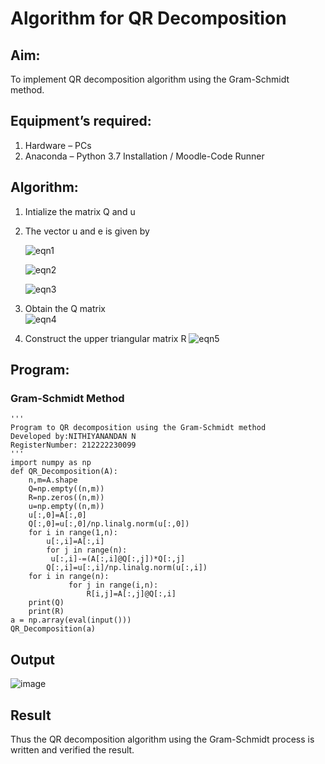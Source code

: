 # Algorithm for QR Decomposition
## Aim:
To implement QR decomposition algorithm using the Gram-Schmidt method.
## Equipment’s required:
1.	Hardware – PCs
2.	Anaconda – Python 3.7 Installation / Moodle-Code Runner
## Algorithm:
1.	Intialize the matrix Q and u
2.	The vector u and e is given by

    ![eqn1](./ex4.jpg)

    ![eqn2](./ex6.jpg)

    ![eqn3](./ex3.jpg)

3.	Obtain the Q matrix   
    ![eqn4](./ex1.jpg)
4.	Construct the upper triangular matrix R
    ![eqn5](./ex2.jpg)



## Program:
### Gram-Schmidt Method
```
''' 
Program to QR decomposition using the Gram-Schmidt method
Developed by:NITHIYANANDAN N
RegisterNumber: 212222230099
'''
import numpy as np
def QR_Decomposition(A):
    n,m=A.shape
    Q=np.empty((n,m))
    R=np.zeros((n,m))
    u=np.empty((n,m))
    u[:,0]=A[:,0]
    Q[:,0]=u[:,0]/np.linalg.norm(u[:,0])
    for i in range(1,n):
        u[:,i]=A[:,i]
        for j in range(n):
         u[:,i]-=(A[:,i]@Q[:,j])*Q[:,j]
        Q[:,i]=u[:,i]/np.linalg.norm(u[:,i])
    for i in range(n):
             for j in range(i,n):
                 R[i,j]=A[:,j]@Q[:,i]
    print(Q)
    print(R)
a = np.array(eval(input()))
QR_Decomposition(a)
```
## Output
 
![image](https://github.com/NITHIYANANDAN278/QRdecomposition/assets/121784636/f8e12c93-b582-4a13-a01d-deb4607a2f62)

## Result
Thus the QR decomposition algorithm using the Gram-Schmidt process is written and verified the result.
